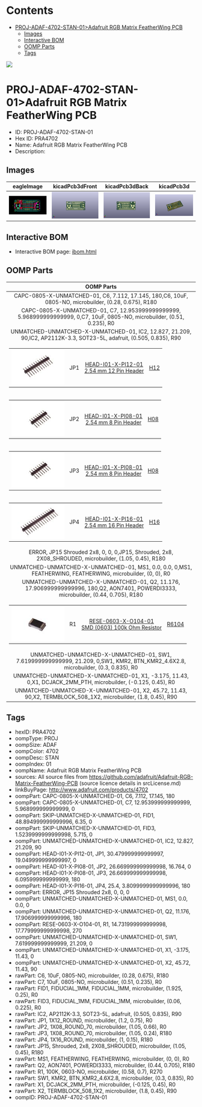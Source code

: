 



Contents
========

* [PROJ-ADAF-4702-STAN-01>Adafruit RGB Matrix FeatherWing PCB](#proj-adaf-4702-stan-01adafruit-rgb-matrix-featherwing-pcb)
	* [Images](#images)
	* [Interactive BOM](#interactive-bom)
	* [OOMP Parts](#oomp-parts)
	* [Tags](#tags)
  
![][im]
# PROJ-ADAF-4702-STAN-01>Adafruit RGB Matrix FeatherWing PCB

- ID: PROJ-ADAF-4702-STAN-01
- Hex ID: PRA4702
- Name: Adafruit RGB Matrix FeatherWing PCB
- Description: 

## Images
  
  

|eagleImage|kicadPcb3dFront|kicadPcb3dBack|kicadPcb3d|
| :---: | :---: | :---: | :---: |
|[![eagleImage](eagleImage_140.png)](eagleImage_600.png)|[![kicadPcb3dFront](kicadPcb3dFront_140.png)](kicadPcb3dFront_600.png)|[![kicadPcb3dBack](kicadPcb3dBack_140.png)](kicadPcb3dBack_600.png)|[![kicadPcb3d](kicadPcb3d_140.png)](kicadPcb3d_600.png)|

## Interactive BOM

- Interactive BOM page: [ibom.html](kicad/bom/ibom.html)

## OOMP Parts
  

|OOMP Parts|
| :---: |
|CAPC-0805-X-UNMATCHED-01, C6, 7.112, 17.145, 180,C6, 10uF, 0805-NO, microbuilder, (0.28, 0.675), R180|
|CAPC-0805-X-UNMATCHED-01, C7, 12.953999999999999, 5.968999999999999, 0,C7, 10uF, 0805-NO, microbuilder, (0.51, 0.235), R0|
|UNMATCHED-UNMATCHED-X-UNMATCHED-01, IC2, 12.827, 21.209, 90,IC2, AP2112K-3.3, SOT23-5L, adafruit, (0.505, 0.835), R90|
|<table><tr><td>![HEAD-I01-X-PI12-01](https://raw.githubusercontent.com/oomlout/oomlout_OOMP_parts/main/HEAD-I01-X-PI12-01/image_140.jpg)</td><td> JP1</td><td>[HEAD-I01-X-PI12-01<br>2.54 mm 12 Pin Header](https://github.com/oomlout/oomlout_OOMP_parts/tree/main/HEAD-I01-X-PI12-01/)</td><td>[H12](https://github.com/oomlout/oomlout_OOMP_parts/tree/main/HEAD-I01-X-PI12-01/)</td></tr></table>|
|<table><tr><td>![HEAD-I01-X-PI08-01](https://raw.githubusercontent.com/oomlout/oomlout_OOMP_parts/main/HEAD-I01-X-PI08-01/image_140.jpg)</td><td> JP2</td><td>[HEAD-I01-X-PI08-01<br>2.54 mm 8 Pin Header](https://github.com/oomlout/oomlout_OOMP_parts/tree/main/HEAD-I01-X-PI08-01/)</td><td>[H08](https://github.com/oomlout/oomlout_OOMP_parts/tree/main/HEAD-I01-X-PI08-01/)</td></tr></table>|
|<table><tr><td>![HEAD-I01-X-PI08-01](https://raw.githubusercontent.com/oomlout/oomlout_OOMP_parts/main/HEAD-I01-X-PI08-01/image_140.jpg)</td><td> JP3</td><td>[HEAD-I01-X-PI08-01<br>2.54 mm 8 Pin Header](https://github.com/oomlout/oomlout_OOMP_parts/tree/main/HEAD-I01-X-PI08-01/)</td><td>[H08](https://github.com/oomlout/oomlout_OOMP_parts/tree/main/HEAD-I01-X-PI08-01/)</td></tr></table>|
|<table><tr><td>![HEAD-I01-X-PI16-01](https://raw.githubusercontent.com/oomlout/oomlout_OOMP_parts/main/HEAD-I01-X-PI16-01/image_140.jpg)</td><td> JP4</td><td>[HEAD-I01-X-PI16-01<br>2.54 mm 16 Pin Header](https://github.com/oomlout/oomlout_OOMP_parts/tree/main/HEAD-I01-X-PI16-01/)</td><td>[H16](https://github.com/oomlout/oomlout_OOMP_parts/tree/main/HEAD-I01-X-PI16-01/)</td></tr></table>|
|ERROR, JP15 Shrouded 2x8, 0, 0, 0,JP15, Shrouded, 2x8, 2X08_SHROUDED, microbuilder, (1.05, 0.45), R180|
|UNMATCHED-UNMATCHED-X-UNMATCHED-01, MS1, 0.0, 0.0, 0,MS1, FEATHERWING, FEATHERWING, microbuilder, (0, 0), R0|
|UNMATCHED-UNMATCHED-X-UNMATCHED-01, Q2, 11.176, 17.906999999999996, 180,Q2, AON7401, POWERDI3333, microbuilder, (0.44, 0.705), R180|
|<table><tr><td>![RESE-0603-X-O104-01](https://raw.githubusercontent.com/oomlout/oomlout_OOMP_parts/main/RESE-0603-X-O104-01/image_140.jpg)</td><td> R1</td><td>[RESE-0603-X-O104-01<br>SMD (0603) 100k Ohm Resistor](https://github.com/oomlout/oomlout_OOMP_parts/tree/main/RESE-0603-X-O104-01/)</td><td>[R6104](https://github.com/oomlout/oomlout_OOMP_parts/tree/main/RESE-0603-X-O104-01/)</td></tr></table>|
|UNMATCHED-UNMATCHED-X-UNMATCHED-01, SW1, 7.619999999999999, 21.209, 0,SW1, KMR2, BTN_KMR2_4.6X2.8, microbuilder, (0.3, 0.835), R0|
|UNMATCHED-UNMATCHED-X-UNMATCHED-01, X1, -3.175, 11.43, 0,X1, DCJACK_2MM_PTH, microbuilder, (-0.125, 0.45), R0|
|UNMATCHED-UNMATCHED-X-UNMATCHED-01, X2, 45.72, 11.43, 90,X2, TERMBLOCK_508_1X2, microbuilder, (1.8, 0.45), R90|

## Tags

- hexID: PRA4702
- oompType: PROJ
- oompSize: ADAF
- oompColor: 4702
- oompDesc: STAN
- oompIndex: 01
- oompName: Adafruit RGB Matrix FeatherWing PCB
- sources: All source files from https://github.com/adafruit/Adafruit-RGB-Matrix-FeatherWing-PCB (source licence details in srcLicense.md)
- linkBuyPage: http://www.adafruit.com/products/4702
- oompPart: CAPC-0805-X-UNMATCHED-01, C6, 7.112, 17.145, 180
- oompPart: CAPC-0805-X-UNMATCHED-01, C7, 12.953999999999999, 5.968999999999999, 0
- oompPart: SKIP-UNMATCHED-X-UNMATCHED-01, FID1, 48.894999999999996, 6.35, 0
- oompPart: SKIP-UNMATCHED-X-UNMATCHED-01, FID3, 1.5239999999999998, 5.715, 0
- oompPart: UNMATCHED-UNMATCHED-X-UNMATCHED-01, IC2, 12.827, 21.209, 90
- oompPart: HEAD-I01-X-PI12-01, JP1, 30.479999999999997, 19.049999999999997, 0
- oompPart: HEAD-I01-X-PI08-01, JP2, 26.669999999999998, 16.764, 0
- oompPart: HEAD-I01-X-PI08-01, JP3, 26.669999999999998, 6.095999999999999, 180
- oompPart: HEAD-I01-X-PI16-01, JP4, 25.4, 3.8099999999999996, 180
- oompPart: ERROR, JP15 Shrouded 2x8, 0, 0, 0
- oompPart: UNMATCHED-UNMATCHED-X-UNMATCHED-01, MS1, 0.0, 0.0, 0
- oompPart: UNMATCHED-UNMATCHED-X-UNMATCHED-01, Q2, 11.176, 17.906999999999996, 180
- oompPart: RESE-0603-X-O104-01, R1, 14.731999999999998, 17.779999999999998, 270
- oompPart: UNMATCHED-UNMATCHED-X-UNMATCHED-01, SW1, 7.619999999999999, 21.209, 0
- oompPart: UNMATCHED-UNMATCHED-X-UNMATCHED-01, X1, -3.175, 11.43, 0
- oompPart: UNMATCHED-UNMATCHED-X-UNMATCHED-01, X2, 45.72, 11.43, 90
- rawPart: C6, 10uF, 0805-NO, microbuilder, (0.28, 0.675), R180
- rawPart: C7, 10uF, 0805-NO, microbuilder, (0.51, 0.235), R0
- rawPart: FID1, FIDUCIAL_1MM, FIDUCIAL_1MM, microbuilder, (1.925, 0.25), R0
- rawPart: FID3, FIDUCIAL_1MM, FIDUCIAL_1MM, microbuilder, (0.06, 0.225), R0
- rawPart: IC2, AP2112K-3.3, SOT23-5L, adafruit, (0.505, 0.835), R90
- rawPart: JP1, 1X12_ROUND, microbuilder, (1.2, 0.75), R0
- rawPart: JP2, 1X08_ROUND_70, microbuilder, (1.05, 0.66), R0
- rawPart: JP3, 1X08_ROUND_70, microbuilder, (1.05, 0.24), R180
- rawPart: JP4, 1X16_ROUND, microbuilder, (1, 0.15), R180
- rawPart: JP15, Shrouded, 2x8, 2X08_SHROUDED, microbuilder, (1.05, 0.45), R180
- rawPart: MS1, FEATHERWING, FEATHERWING, microbuilder, (0, 0), R0
- rawPart: Q2, AON7401, POWERDI3333, microbuilder, (0.44, 0.705), R180
- rawPart: R1, 100K, 0603-NO, microbuilder, (0.58, 0.7), R270
- rawPart: SW1, KMR2, BTN_KMR2_4.6X2.8, microbuilder, (0.3, 0.835), R0
- rawPart: X1, DCJACK_2MM_PTH, microbuilder, (-0.125, 0.45), R0
- rawPart: X2, TERMBLOCK_508_1X2, microbuilder, (1.8, 0.45), R90
- oompID: PROJ-ADAF-4702-STAN-01



[im]: kicadPcb3d_450.png
